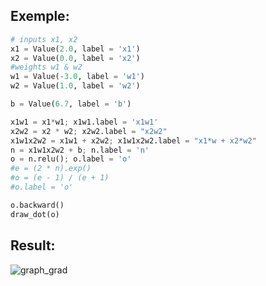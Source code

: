 
## Exemple:

```python
# inputs x1, x2
x1 = Value(2.0, label = 'x1')
x2 = Value(0.0, label = 'x2')
#weights w1 & w2
w1 = Value(-3.0, label = 'w1')
w2 = Value(1.0, label = 'w2')

b = Value(6.7, label = 'b')

x1w1 = x1*w1; x1w1.label = 'x1w1'
x2w2 = x2 * w2; x2w2.label = "x2w2"
x1w1x2w2 = x1w1 + x2w2; x1w1x2w2.label = "x1*w + x2*w2"
n = x1w1x2w2 + b; n.label = 'n'
o = n.relu(); o.label = 'o'
#e = (2 * n).exp()
#o = (e - 1) / (e + 1)
#o.label = 'o'

o.backward()
draw_dot(o)
```
## Result:
![graph_grad](https://user-images.githubusercontent.com/65721811/217382502-35629691-3e07-432d-a6fb-e0b291588c8d.png)


